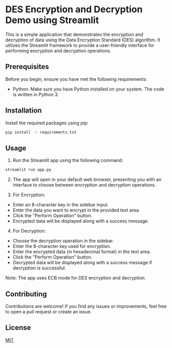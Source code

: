 # DES Encryption and Decryption Demo using Streamlit

This is a simple application that demonstrates the encryption and decryption of data using the Data Encryption Standard (DES) algorithm. It utilizes the Streamlit framework to provide a user-friendly interface for performing encryption and decryption operations.

## Prerequisites

Before you begin, ensure you have met the following requirements:
- Python: Make sure you have Python installed on your system. The code is written in Python 3.


## Installation

Install the required packages using pip:

```bash
pip install -r requirements.txt

```

## Usage
1. Run the Streamlit app using the following command:
```bash
streamlit run app.py
```
2. The app will open in your default web browser, presenting you with an interface to choose between encryption and decryption operations.

3. For Encryption:
- Enter an 8-character key in the sidebar input.
- Enter the data you want to encrypt in the provided text area.
- Click the "Perform Operation" button.
- Encrypted data will be displayed along with a success message.

4. For Decryption:
- Choose the decryption operation in the sidebar.
- Enter the 8-character key used for encryption.
- Enter the encrypted data (in hexadecimal format) in the text area.
- Click the "Perform Operation" button.
- Decrypted data will be displayed along with a success message if decryption is successful.

Note: The app uses ECB mode for DES encryption and decryption.

## Contributing

Contributions are welcome! If you find any issues or improvements, feel free to open a pull request or create an issue.

## License

[MIT](https://github.com/it-TranKhaiHoang/DES-Encrypt-Decrypt-Demo/blob/main/LICENSE)